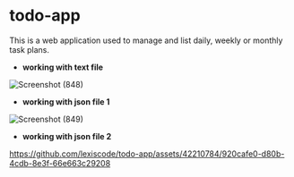 # todo-app
This is a web application used to manage and list daily, weekly or monthly task plans.

- **working with text file**

![Screenshot (848)](https://github.com/lexiscode/todo-app/assets/42210784/6a88d377-2174-4ad6-a88b-2ecb993fd5fa)

- **working with json file 1**

![Screenshot (849)](https://github.com/lexiscode/todo-app/assets/42210784/44a93be3-a172-4e5d-a811-a345f1da4654)

- **working with json file 2**

https://github.com/lexiscode/todo-app/assets/42210784/920cafe0-d80b-4cdb-8e3f-66e663c29208
